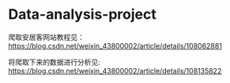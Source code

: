 # Data-analysis-project
爬取安居客网站教程见：
https://blog.csdn.net/weixin_43800002/article/details/108062881

将爬取下来的数据进行分析见:
https://blog.csdn.net/weixin_43800002/article/details/108135822


